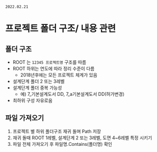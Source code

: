 `2022.02.21`

# 프로젝트 폴더 구조/ 내용 관련
## 폴더 구조
- ROOT 는 `12345 프로젝트명` 구조를 따름
- ROOT 하위는 연도에 따라 정리 수준이 다름
  - 2018년후에는 모든 프로젝트 체계가 있음
- 설계단계 폴더 2 또는 3레벨
- 설계단계 폴더 중복 가능성
  - 예) 7_기본설계도서 DD, 7_a기본설계도서 DD(허가변경)
- 최하위 구성 자유로움

## 파일 가져오기
1. 프로젝트 별 하위 폴더구조 재귀 돌며 Path 저장
3. 재귀 돌때 ROOT 1레벨, 설계단계 2 또는 3레벨, 도면 4~6레벨 특정 시키기
4. 파일 전체 가져오기 후 파일명.Contains(폴더명) 확인 